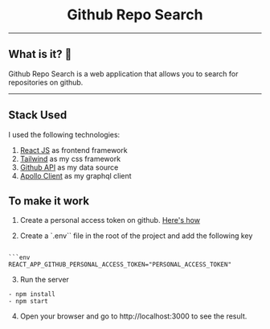 <h1 align="center">
  Github Repo Search
</h1>

---

## What is it? 🧐

Github Repo Search is a web application that allows you to search for repositories on github.

---

## Stack Used

I used the following technologies:

1. [React JS](https://nextjs.org/) as frontend framework
2. [Tailwind](https://tailwindui.com/) as my css framework
3. [Github API](https://docs.github.com/en/graphql/overview/about-the-graphql-api) as my data source
4. [Apollo Client](https://www.apollographql.com/docs/react/) as my graphql client

## To make it work

1. Create a personal access token on github. [Here's how](https://docs.github.com/en/github/authenticating-to-github/creating-a-personal-access-token)

2. Create a `.env`` file in the root of the project and add the following key

````env

```env
REACT_APP_GITHUB_PERSONAL_ACCESS_TOKEN="PERSONAL_ACCESS_TOKEN"
````

3. Run the server

```npm
- npm install
- npm start
```

4. Open your browser and go to http://localhost:3000 to see the result.
